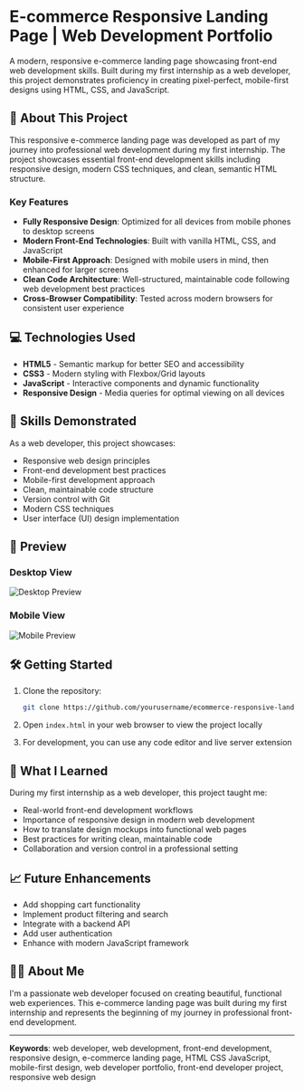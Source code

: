 # E-commerce Responsive Landing Page | Web Development Portfolio

A modern, responsive e-commerce landing page showcasing front-end web development skills. Built during my first internship as a web developer, this project demonstrates proficiency in creating pixel-perfect, mobile-first designs using HTML, CSS, and JavaScript.

## 🚀 About This Project

This responsive e-commerce landing page was developed as part of my journey into professional web development during my first internship. The project showcases essential front-end development skills including responsive design, modern CSS techniques, and clean, semantic HTML structure.

### Key Features

- **Fully Responsive Design**: Optimized for all devices from mobile phones to desktop screens
- **Modern Front-End Technologies**: Built with vanilla HTML, CSS, and JavaScript
- **Mobile-First Approach**: Designed with mobile users in mind, then enhanced for larger screens
- **Clean Code Architecture**: Well-structured, maintainable code following web development best practices
- **Cross-Browser Compatibility**: Tested across modern browsers for consistent user experience

## 💻 Technologies Used

- **HTML5** - Semantic markup for better SEO and accessibility
- **CSS3** - Modern styling with Flexbox/Grid layouts
- **JavaScript** - Interactive components and dynamic functionality
- **Responsive Design** - Media queries for optimal viewing on all devices

## 🎯 Skills Demonstrated

As a web developer, this project showcases:

- Responsive web design principles
- Front-end development best practices
- Mobile-first development approach
- Clean, maintainable code structure
- Version control with Git
- Modern CSS techniques
- User interface (UI) design implementation

## 📱 Preview

### Desktop View
![Desktop Preview](preview/desktop.png)

### Mobile View
![Mobile Preview](preview/mobile.png)

## 🛠️ Getting Started

1. Clone the repository:
   ```bash
   git clone https://github.com/yourusername/ecommerce-responsive-landing-page.git
   ```

2. Open `index.html` in your web browser to view the project locally

3. For development, you can use any code editor and live server extension

## 🌟 What I Learned

During my first internship as a web developer, this project taught me:

- Real-world front-end development workflows
- Importance of responsive design in modern web development
- How to translate design mockups into functional web pages
- Best practices for writing clean, maintainable code
- Collaboration and version control in a professional setting

## 📈 Future Enhancements

- Add shopping cart functionality
- Implement product filtering and search
- Integrate with a backend API
- Add user authentication
- Enhance with modern JavaScript framework

## 👨‍💻 About Me

I'm a passionate web developer focused on creating beautiful, functional web experiences. This e-commerce landing page was built during my first internship and represents the beginning of my journey in professional front-end development.

---

**Keywords**: web developer, web development, front-end development, responsive design, e-commerce landing page, HTML CSS JavaScript, mobile-first design, web developer portfolio, front-end developer project, responsive web design
